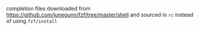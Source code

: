 completion files downloaded from https://github.com/junegunn/fzf/tree/master/shell
and sourced in `rc` instead of using `fzf/install`

